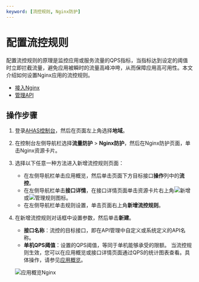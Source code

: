 ```yaml
---
keyword: [流控规则, Nginx防护]
---
```


# 配置流控规则

配置流控规则的原理是监控应用或服务流量的QPS指标，当指标达到设定的阈值时立即拦截流量，避免应用被瞬时的流量高峰冲垮，从而保障应用高可用性。本文介绍如何设置Nginx应用的流控规则。

-   [接入Nginx](/cn.zh-CN/流量防护/Nginx防护/接入Nginx.md)
-   [管理API](/cn.zh-CN/流量防护/Nginx防护/管理API.md)

## 操作步骤

1.  登录[AHAS控制台](https://ahas.console.aliyun.com)，然后在页面左上角选择**地域**。

2.  在控制台左侧导航栏选择**流量防护** \> **Nginx防护**，然后在Nginx防护页面，单击Nginx资源卡片。

3.  选择以下任意一种方法进入新增流控规则页面：

    -   在左侧导航栏单击应用概览，然后单击页面下方目标接口**操作**列中的**流控**。
    -   在左侧导航栏单击**接口详情**，在接口详情页面单击资源卡片右上角![新增](https://static-aliyun-doc.oss-accelerate.aliyuncs.com/assets/img/zh-CN/0322119951/p135195.png)或![管理规则](https://static-aliyun-doc.oss-accelerate.aliyuncs.com/assets/img/zh-CN/0322119951/p135192.png)图标。
    -   在左侧导航栏单击规则设置，单击页面右上角**新增流控规则**。
4.  在新增流控规则对话框中设置参数，然后单击**新建**。

    -   **接口名称**：流控的目标接口，即在API管理中自定义或系统定义的API名称。
    -   **单机QPS阈值**：设置的QPS阈值，等同于单机能够承受的限额。
    当流控规则生效，您可以在应用概览或接口详情页面通过QPS的统计图表查看。具体操作，请参见[应用概览](/cn.zh-CN/流量防护/应用防护/管理应用/应用概览.md)。

    ![应用概览Nginx](https://static-aliyun-doc.oss-accelerate.aliyuncs.com/assets/img/zh-CN/0571221161/p228955.png)



